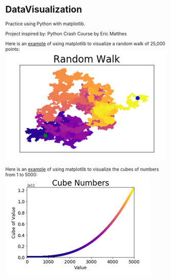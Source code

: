 # DataVisualization
Practice using Python with matplotlib.

Project inspired by: Python Crash Course by Eric Matthes

Here is an [example](./PracticeVisualizations/Random_Walk.ipynb) of using matplotlib to visualize a random walk of 25,000 points:
![image of random walk](./Images/RandomWalk.PNG)


Here is an [example](./PracticeVisualizations/Simple_Scatter_Plot.ipynb) of using matplotlib to visualize the cubes of numbers from 1 to 5000:
![image of cube plot](./Images/CubePlot.PNG)
